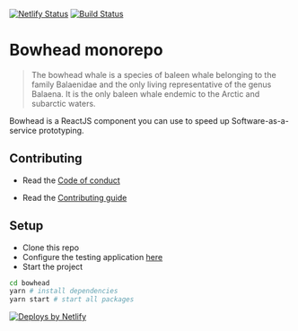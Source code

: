 [![Netlify Status](https://api.netlify.com/api/v1/badges/d06353cb-6708-48fa-a4b5-3d455bc72227/deploy-status)](https://app.netlify.com/sites/sad-tereshkova-9a21f9/deploys) [![Build Status](https://travis-ci.org/daithimorton/bowhead.svg?branch=master)](https://travis-ci.org/daithimorton/bowhead)

# Bowhead monorepo

> The bowhead whale is a species of baleen whale belonging to the family Balaenidae and the only living representative of the genus Balaena. It is the only baleen whale endemic to the Arctic and subarctic waters.

Bowhead is a ReactJS component you can use to speed up Software-as-a-service prototyping.

## Contributing

- Read the [Code of conduct](https://github.com/daithimorton/bowhead/blob/master/CODE-OF-CONDUCT.md)

- Read the [Contributing guide](https://github.com/daithimorton/bowhead/blob/master/CONTRIBUTING.md)

## Setup

- Clone this repo
- Configure the testing application [here](https://github.com/daithimorton/bowhead/tree/master/packages/test-app)
- Start the project
```bash
cd bowhead
yarn # install dependencies
yarn start # start all packages
```

<a href="https://www.netlify.com">
    <img src="https://www.netlify.com/img/global/badges/netlify-color-accent.svg" alt="Deploys by Netlify" />
</a>